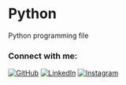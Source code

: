 # Python
Python programming file

### Connect with me:
[![GitHub](https://img.shields.io/badge/github-%23121011.svg?style=for-the-badge&logo=github&logoColor=white)](https://github.com/mdtanvirahamedshanto)
[![LinkedIn](https://img.shields.io/badge/linkedin-%230077B5.svg?style=for-the-badge&logo=linkedin&logoColor=white)](https://www.linkedin.com/in/mdtanvirahamedshanto/)
[![Instagram](https://img.shields.io/badge/instagram-%23E4405F.svg?style=for-the-badge&logo=Instagram&logoColor=white)](https://www.instagram.com/mdtanvirahamedshanto/)
